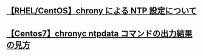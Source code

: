 ## [【RHEL/CentOS】chrony による NTP 設定について](https://nwengblog.com/rhel-chrony/)
## [【Centos7】chronyc ntpdata コマンドの出力結果の見方](https://nwengblog.com/rhel-chrony/)
